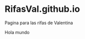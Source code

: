 # RifasVal.github.io
Pagina para las rifas de Valentina
<html>
 <head>
  <title>Prueba de PHP</title>
 </head>
 <body>
 <p>Hola mundo</p>
 </body>
</html>
